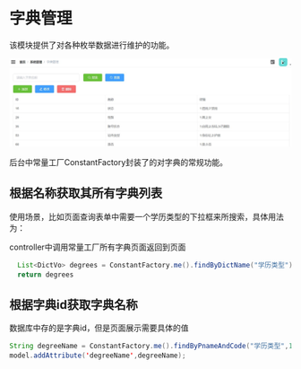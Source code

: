 # 字典管理

该模块提供了对各种枚举数据进行维护的功能。

![dict](./img/dict.jpg)

后台中常量工厂ConstantFactory封装了的对字典的常规功能。

## 根据名称获取其所有字典列表

使用场景，比如页面查询表单中需要一个学历类型的下拉框来所搜索，具体用法为：

controller中调用常量工厂所有字典页面返回到页面

```java
  List<DictVo> degrees = ConstantFactory.me().findByDictName("学历类型");
  return degrees
``` 

## 根据字典id获取字典名称

数据库中存的是字典id，但是页面展示需要具体的值

```java
String degreeName = ConstantFactory.me().findByPnameAndCode("学历类型",1).getName();
model.addAttribute('degreeName',degreeName);
```


